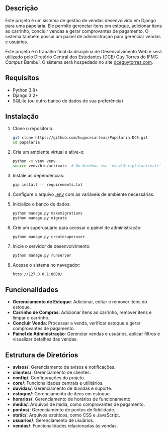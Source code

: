 
## Descrição

Este projeto é um sistema de gestão de vendas desenvolvido em Django para uma papelaria. Ele permite gerenciar itens em estoque, adicionar itens ao carrinho, concluir vendas e gerar comprovantes de pagamento. O sistema também possui um painel de administração para gerenciar vendas e usuários.

Este projeto é o trabalho final da disciplina de Desenvolvimento Web e será utilizado pelo Diretório Central dos Estudantes (DCE) Guy Torres do IFMG *Campus* Bambuí. O sistema será hospedado no site [dceguytorres.com](https://dceguytorres.com).

## Requisitos

- Python 3.8+
- Django 3.2+
- SQLite (ou outro banco de dados de sua preferência)

## Instalação

1. Clone o repositório:

    ```bash
    git clone https://github.com/hugocesarleal/Papelaria-DCE.git
    cd papelaria
    ```

2. Crie um ambiente virtual e ative-o:

    ```bash
    python -m venv venv
    source venv/bin/activate  # No Windows use `venv\Scripts\activate`
    ```

3. Instale as dependências:

    ```bash
    pip install -r requirements.txt
    ```

4. Configure o arquivo [.env](http://_vscodecontentref_/2) com as variáveis de ambiente necessárias.

5. Inicialize o banco de dados:

    ```bash
    python manage.py makemigrations
    python manage.py migrate
    ```

6. Crie um superusuário para acessar o painel de administração:

    ```bash
    python manage.py createsuperuser
    ```

7. Inicie o servidor de desenvolvimento:

    ```bash
    python manage.py runserver
    ```

8. Acesse o sistema no navegador:

    ```
    http://127.0.0.1:8000/
    ```

## Funcionalidades

- **Gerenciamento de Estoque**: Adicionar, editar e remover itens do estoque.
- **Carrinho de Compras**: Adicionar itens ao carrinho, remover itens e limpar o carrinho.
- **Concluir Venda**: Processar a venda, verificar estoque e gerar comprovantes de pagamento.
- **Painel de Administração**: Gerenciar vendas e usuários, aplicar filtros e visualizar detalhes das vendas.

## Estrutura de Diretórios

- **avisos/**: Gerenciamento de avisos e notificações.
- **clientes/**: Gerenciamento de clientes.
- **config/**: Configurações do projeto.
- **core/**: Funcionalidades centrais e utilitários.
- **duvidas/**: Gerenciamento de dúvidas e suporte.
- **estoque/**: Gerenciamento de itens em estoque.
- **horarios/**: Gerenciamento de horários de funcionamento.
- **media/**: Arquivos de mídia, como comprovantes de pagamento.
- **pontos/**: Gerenciamento de pontos de fidelidade.
- **static/**: Arquivos estáticos, como CSS e JavaScript.
- **usuarios/**: Gerenciamento de usuários.
- **vendas/**: Funcionalidades relacionadas às vendas.

